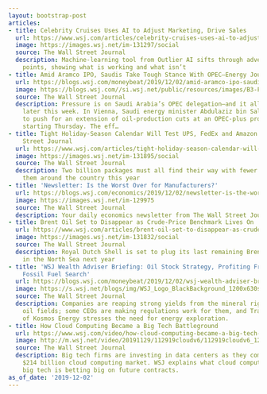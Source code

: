 ```yaml
---
layout: bootstrap-post
articles:
- title: Celebrity Cruises Uses AI to Adjust Marketing, Drive Sales
  url: https://www.wsj.com/articles/celebrity-cruises-uses-ai-to-adjust-marketing-drive-sales-11575282601
  image: https://images.wsj.net/im-131297/social
  source: The Wall Street Journal
  description: Machine-learning tool from Outlier AI sifts through advertising data
    points, showing what is working and what isn’t
- title: Amid Aramco IPO, Saudis Take Tough Stance With OPEC—Energy Journal
  url: https://blogs.wsj.com/moneybeat/2019/12/02/amid-aramco-ipo-saudis-take-tough-stance-with-opec-energy-journal/
  image: https://blogs.wsj.com//si.wsj.net/public/resources/images/B3-FP064_Aramco_P_20191202090954.jpg
  source: The Wall Street Journal
  description: Pressure is on Saudi Arabia’s OPEC delegation—and it all culminates
    later this week. In Vienna, Saudi energy minister Abdulaziz bin Salman is expected
    to push for an extension of oil-production cuts at an OPEC-plus producers’ summit
    starting Thursday. The eff…
- title: Tight Holiday-Season Calendar Will Test UPS, FedEx and Amazon - The Wall
    Street Journal
  url: https://www.wsj.com/articles/tight-holiday-season-calendar-will-test-ups-fedex-and-amazon-11575288224
  image: https://images.wsj.net/im-131895/social
  source: The Wall Street Journal
  description: Two billion packages must all find their way with fewer days to move
    them around the country this year
- title: 'Newsletter: Is the Worst Over for Manufacturers?'
  url: https://blogs.wsj.com/economics/2019/12/02/newsletter-is-the-worst-over-for-manufacturers/
  image: https://images.wsj.net/im-129975
  source: The Wall Street Journal
  description: Your daily economics newsletter from The Wall Street Journal.
- title: Brent Oil Set to Disappear as Crude-Price Benchmark Lives On
  url: https://www.wsj.com/articles/brent-oil-set-to-disappear-as-crude-price-benchmark-lives-on-11575284774
  image: https://images.wsj.net/im-131832/social
  source: The Wall Street Journal
  description: Royal Dutch Shell is set to plug its last remaining Brent oil wells
    in the North Sea next year
- title: 'WSJ Wealth Adviser Briefing: Oil Stock Strategy, Profiting From Regulation,
    Fossil Fuel Search'
  url: https://blogs.wsj.com/moneybeat/2019/12/02/wsj-wealth-adviser-briefing-oil-stock-strategy-profiting-from-regulation-fossil-fuel-search/
  image: https://s.wsj.net/blogs/img/WSJ_Logo_BlackBackground_1200x630social
  source: The Wall Street Journal
  description: Companies are reaping strong yields from the mineral rights beneath
    oil fields; some CEOs are making regulations work for them, and Tracey Henderson
    of Kosmos Energy stresses the need for energy exploration.
- title: How Cloud Computing Became a Big Tech Battleground
  url: https://www.wsj.com/video/how-cloud-computing-became-a-big-tech-battleground/8B831496-7009-4889-AB9A-D51C031CCF4B.html
  image: http://m.wsj.net/video/20191129/112919cloudv6/112919cloudv6_1280x720.jpg
  source: The Wall Street Journal
  description: Big tech firms are investing in data centers as they compete for the
    $214 billion cloud computing market. WSJ explains what cloud computing is, why
    big tech is betting big on future contracts.
as_of_date: '2019-12-02'
---
```


